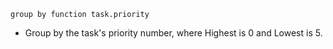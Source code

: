 <!-- placeholder to force blank line before included text -->


~~~text
group by function task.priority
~~~

- Group by the task's priority number, where Highest is 0 and Lowest is 5.



<!-- placeholder to force blank line after included text -->
